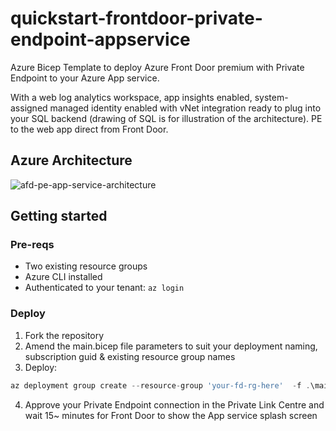 # quickstart-frontdoor-private-endpoint-appservice

Azure Bicep Template to deploy Azure Front Door premium with Private Endpoint to your Azure App service.

With a web log analytics workspace, app insights enabled, system-assigned managed identity enabled with vNet integration ready to plug into your SQL backend (drawing of SQL is for illustration of the architecture). PE to the web app direct from Front Door.

## Azure Architecture

![afd-pe-app-service-architecture](https://rios.engineer/wp-content/uploads/2023/11/afd-webapp-pe-drawing.png "AFD Premium with Private Endpoint to App Services Architecture.")

## Getting started

### Pre-reqs

- Two existing resource groups
- Azure CLI installed
- Authenticated to your tenant: ```az login```

### Deploy

1. Fork the repository
2. Amend the main.bicep file parameters to suit your deployment naming, subscription guid & existing resource group names
3. Deploy:

```javascript
az deployment group create --resource-group 'your-fd-rg-here'  -f .\main.bicep
```

4. Approve your Private Endpoint connection in the Private Link Centre and wait 15~ minutes for Front Door to show the App service splash screen
